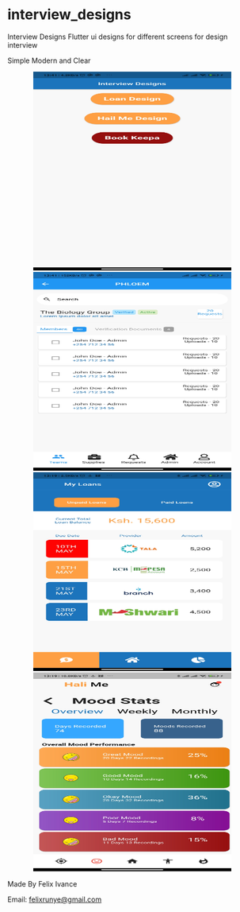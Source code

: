 # interview_designs
Interview Designs
Flutter ui designs for different screens for design interview

Simple Modern and Clear


<p align="center">
  <img src="https://github.com/felixivance/interview_designs/blob/master/assets/screenshots/main.jpg" alt="main image" width="400" height="400"/>
  <img src="https://github.com/felixivance/interview_designs/blob/master/assets/screenshots/dashboard.jpg" alt="main image" width="400" height="400"/>
  <img src="https://github.com/felixivance/interview_designs/blob/master/assets/screenshots/loans.jpg" alt="main image" width="400" height="400"/>
  <img src="https://github.com/felixivance/interview_designs/blob/master/assets/screenshots/hailme.jpg" alt="main image" width="400" height="400"/>
 
</p>



Made By Felix Ivance

Email: felixrunye@gmail.com